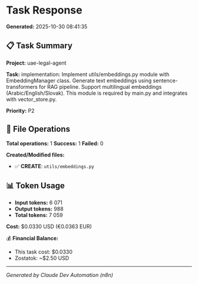 # Task Response

**Generated:** 2025-10-30 08:41:35

## 📋 Task Summary

**Project:** uae-legal-agent

**Task:** implementation: Implement utils/embeddings.py module with EmbeddingManager class. Generate text embeddings using sentence-transformers for RAG pipeline. Support multilingual embeddings (Arabic/English/Slovak). This module is required by main.py and integrates with vector_store.py.

**Priority:** P2

## 📝 File Operations

**Total operations:** 1
**Success:** 1
**Failed:** 0

**Created/Modified files:**
- ✅ **CREATE**: `utils/embeddings.py`

## 📊 Token Usage

- **Input tokens:** 6 071
- **Output tokens:** 988
- **Total tokens:** 7 059

**Cost:** $0.0330 USD (€0.0363 EUR)

💰 **Financial Balance:** 
   - This task cost: $0.0330
   - Zostatok: ~$2.50 USD

---

*Generated by Claude Dev Automation (n8n)*

